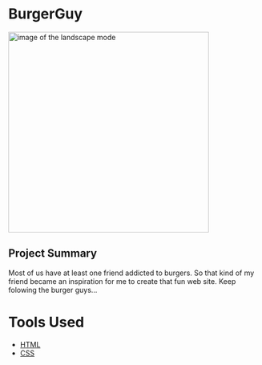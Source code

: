 # BurgerGuy

<img src="https://raw.githubusercontent.com/akoulouris/BurgerGuy/master/Screenshots/BurgerGuy.gif" width="400" alt="image of the landscape mode">

## Project Summary

Most of us have at least one friend addicted to burgers. So that kind of my friend became an inspiration for me to create that fun web site.  Keep folowing the burger guys…

# Tools Used 

* [HTML](https://en.wikipedia.org/wiki/HTML)
* [CSS](https://en.wikipedia.org/wiki/Cascading_Style_Sheets)
